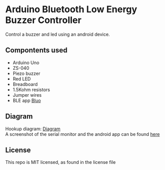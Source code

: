 # Arduino Bluetooth Low Energy Buzzer Controller
Control a buzzer and led using an android device.
## Compontents used
- Arduino Uno
- ZS-040
- Piezo buzzer
- Red LED
- Breadboard
- 1.5Kohm resistors
- Jumper wires
- BLE app [Bluo](https://play.google.com/store/apps/details?id=com.inspina.bluo&hl=en)

## Diagram
Hookup diagram: [Diagram](https://git.berks.me/randyberks/arduino-ble/raw/master/images/diagram.png "Diagram")
</br>
A screenshot of the serial monitor and the android app can be found [here](https://git.berks.me/randyberks/arduino-ble/src/master/images/screenshot.png)

## License
This repo is MIT licensed, as found in the license file
